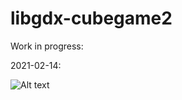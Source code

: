 # libgdx-cubegame2

Work in progress:

2021-02-14:

![Alt text](/images/2021-02-14_cubi-neu.gif?raw=true "Animated gif")

